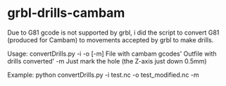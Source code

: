 grbl-drills-cambam
==================

Due to G81 gcode  is not supported by grbl, i did the script to convert G81 (produced for Cambam) to movements accepted by grbl to make drills.

Usage:
convertDrills.py -i <inputfile> -o <outputfile> [-m]
<inputfile> File with cambam gcodes'
<outputfile> Outfile with drills converted'
-m Just mark the hole (the Z-axis just down 0.5mm)

Example:
python convertDrills.py -i test.nc -o test_modified.nc -m
